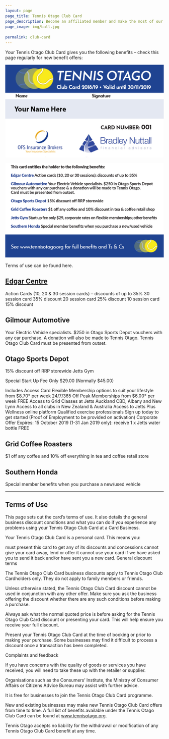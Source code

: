 ```yaml
---
layout: page
page_title: Tennis Otago Club Card
page_description: Become an affiliated member and make the most of our special deals.
page_image: img/ball.jpg

permalink: club-card
---
```


Your Tennis Otago Club Card gives you the following benefits – check this page regularly for new benefit offers:


![Tennis Otago Club Card](img/Business-Card.png)

![Tennis Otago Club Card](img/ClubCard.png)

Terms of use can be found here.

## [Edgar Centre](http://www.edgarcentre.co.nz/)

Action Cards (10, 20 & 30 session cards) – discounts of up to 35%
30 session card 35% discount
20 session card 25% discount
10 session card 15% discount


## Gilmour Automotive

Your Electric Vehicle specialists. $250 in Otago Sports Depot vouchers with any car purchase. A donation will also be made to Tennis Otago. Tennis Otago Club Card must be presented from outset.



## Otago Sports Depot

15% discount off RRP storewide
Jetts Gym

Special Start Up Fee Only $29.00 (Normally $45.00)

Includes Access Card
Flexible Membership options to suit your lifestyle from $8.70* per week 24/7/365
Off Peak Memberships from $6.00* per week
FREE Access to Grid Classes at Jetts Auckland CBD, Albany and New Lynn
Access to all clubs in New Zealand & Australia
Access to Jetts Plus Wellness online platform
Qualified exercise professionals
Sign up today to get started (Proof of Employment to be provided on activation)
Corporate Offer Expires: 15 October 2019
(1-31 Jan 2019 only): receive 1 x Jetts water bottle FREE


## Grid Coffee Roasters

$1 off any coffee and 10% off everything in tea and coffee retail store


## Southern Honda

Special member benefits when you purchase a new/used vehicle

---

## Terms of Use

This page sets out the card’s terms of use. It also details the general business discount conditions and what you can do if you experience any problems using your Tennis Otago Club Card at a Card Business.

Your Tennis Otago Club Card is a personal card.  This means you:

must present this card to get any of its discounts and concessions
cannot give your card away, lend or offer it
cannot use your card if we have asked you to send it back and/or have sent you a new card.
General discount terms

The Tennis Otago Club Card business discounts apply to Tennis Otago Club Cardholders only. They do not apply to family members or friends.

Unless otherwise stated, the Tennis Otago Club Card discount cannot be used in conjunction with any other offer. Make sure you ask the business offering the discount whether there are any such conditions before making a purchase.

Always ask what the normal quoted price is before asking for the Tennis Otago Club Card discount or presenting your card. This will help ensure you receive your full discount.

Present your Tennis Otago Club Card at the time of booking or prior to making your purchase. Some businesses may find it difficult to process a discount once a transaction has been completed.

Complaints and feedback

If you have concerns with the quality of goods or services you have received, you will need to take these up with the retailer or supplier.

Organisations such as the Consumers’ Institute, the Ministry of Consumer Affairs or Citizens Advice Bureau may assist with further advice.

It is free for businesses to join the Tennis Otago Club Card programme.

New and existing businesses may make new Tennis Otago Club Card offers from time to time. A full list of benefits available under the Tennis Otago Club Card can be found at www.tennisotago.org.

Tennis Otago accepts no liability for the withdrawal or modification of any Tennis Otago Club Card benefit at any time.
